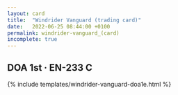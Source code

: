 ```yaml
---
layout: card
title:  "Windrider Vanguard (trading card)"
date:   2022-06-25 08:44:00 +0100
permalink: windrider-vanguard_(card)
incomplete: true
---
```


## DOA 1st &middot; EN-233 C

{% include templates/windrider-vanguard-doa1e.html %}
